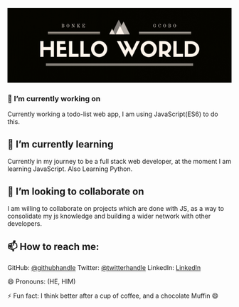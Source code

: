 ![screenshot](./Banner.png)


### 🔭  I’m currently working on 
Currently working a todo-list web app, I am using JavaScript(ES6) to do this.

 ## 🌱 I’m currently learning  
 Currently in my journey to be a full stack web developer, at the moment I am learning JavaScript.
 Also Learning Python.   

## 👯 I’m looking to collaborate on 
I am willing to collaborate on projects which are done with JS, as a way to consolidate my js knowledge and building a wider network with other developers.

## 📫 How to reach me:
GitHub: [@githubhandle](https://github.com/BonkeGcobo)
Twitter: [@twitterhandle](https://twitter.com/bonke_gcobo)
LinkedIn: [LinkedIn](https://www.linkedin.com/in/bonke-gcobo-28a763125/)



 😄 Pronouns: (HE, HIM)

⚡ Fun fact: I think better after a cup of coffee, and a chocolate Muffin 😄

